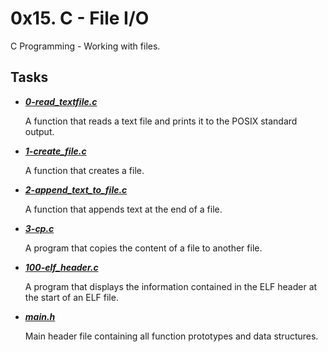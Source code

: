 # 0x15. C - File I/O

C Programming - Working with files.

## Tasks

- ***[0-read_textfile.c](https://github.com/10thcode/alx-low_level_programming/blob/main/0x15-file_io/0-read_textfile.c)***

  A function that reads a text file and prints it to the POSIX standard output.

- ***[1-create_file.c](https://github.com/10thcode/alx-low_level_programming/blob/main/0x15-file_io/1-create_file.c)***

  A function that creates a file.

- ***[2-append_text_to_file.c](https://github.com/10thcode/alx-low_level_programming/blob/main/0x15-file_io/2-append_text_to_file.c)***

  A function that appends text at the end of a file.

- ***[3-cp.c](https://github.com/10thcode/alx-low_level_programming/blob/main/0x15-file_io/3-cp.c)***

  A program that copies the content of a file to another file.

- ***[100-elf_header.c](https://github.com/10thcode/alx-low_level_programming/blob/main/0x15-file_io/100-elf_header.c)***

  A program that displays the information contained in the ELF header at the
  start of an ELF file.

- ***[main.h](https://github.com/10thcode/alx-low_level_programming/blob/main/0x15-file_io/main.h)***

  Main header file containing all function prototypes and data structures.

